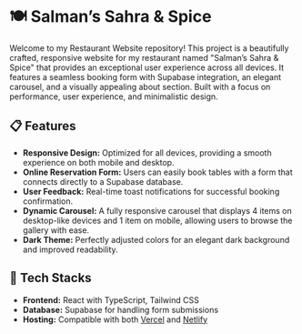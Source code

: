 # 🍽️ Salman’s Sahra & Spice

Welcome to my Restaurant Website repository! This project is a beautifully crafted, responsive website for my restaurant named "Salman’s Sahra & Spice" that provides an exceptional user experience across all devices. It features a seamless booking form with Supabase integration, an elegant carousel, and a visually appealing about section. Built with a focus on performance, user experience, and minimalistic design.

## 📋 Features

- **Responsive Design:** Optimized for all devices, providing a smooth experience on both mobile and desktop.
- **Online Reservation Form:** Users can easily book tables with a form that connects directly to a Supabase database.
- **User Feedback:** Real-time toast notifications for successful booking confirmation.
- **Dynamic Carousel:** A fully responsive carousel that displays 4 items on desktop-like devices and 1 item on mobile, allowing users to browse the gallery with ease.
- **Dark Theme:** Perfectly adjusted colors for an elegant dark background and improved readability.

## 🚀 Tech Stacks

- **Frontend:** React with TypeScript, Tailwind CSS
- **Database:** Supabase for handling form submissions
- **Hosting:** Compatible with both [Vercel](https://sahraandspice.vercel.app/) and [Netlify](https://sahraandspice.netlify.app/)
